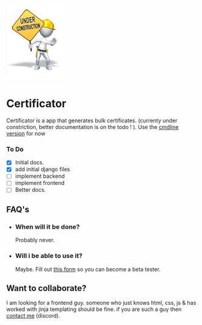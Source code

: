 <img src='.github/under.gif' height=200>

# Certificator

Certificator is a app that generates bulk certificates. (currenty under constriction, better documentation is on the todo ! ). Use the [cmdline version](https://github.com/PhuyalGaurav/certificator-cmd) for now

### To Do

- [x] Initial docs.
- [x] add initial django files
- [ ] implement backend
- [ ] implement frontend
- [ ] Better docs.

## FAQ's

- ### When will it be done?

  Probably never.

- ### Will i be able to use it?
  Maybe. Fill out [this form](https://forms.gle/TBa1augXjZwkpNwd9) so you can become a beta tester.

## Want to collaborate?

I am looking for a frontend guy. someone who just knows html, css, js & has worked with jinja templating should be fine. if you are such a guy then [contact me](https://discord.gg/ApNaDGtC) (discord).
